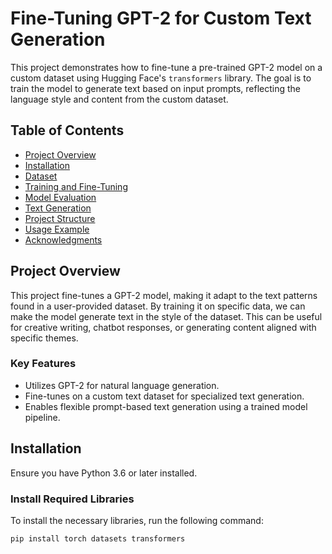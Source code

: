 # Fine-Tuning GPT-2 for Custom Text Generation

This project demonstrates how to fine-tune a pre-trained GPT-2 model on a custom dataset using Hugging Face's `transformers` library. The goal is to train the model to generate text based on input prompts, reflecting the language style and content from the custom dataset.

## Table of Contents

- [Project Overview](#project-overview)
- [Installation](#installation)
- [Dataset](#dataset)
- [Training and Fine-Tuning](#training-and-fine-tuning)
- [Model Evaluation](#model-evaluation)
- [Text Generation](#text-generation)
- [Project Structure](#project-structure)
- [Usage Example](#usage-example)
- [Acknowledgments](#acknowledgments)

## Project Overview

This project fine-tunes a GPT-2 model, making it adapt to the text patterns found in a user-provided dataset. By training it on specific data, we can make the model generate text in the style of the dataset. This can be useful for creative writing, chatbot responses, or generating content aligned with specific themes.

### Key Features

- Utilizes GPT-2 for natural language generation.
- Fine-tunes on a custom text dataset for specialized text generation.
- Enables flexible prompt-based text generation using a trained model pipeline.

## Installation

Ensure you have Python 3.6 or later installed.

### Install Required Libraries

To install the necessary libraries, run the following command:

```bash
pip install torch datasets transformers
